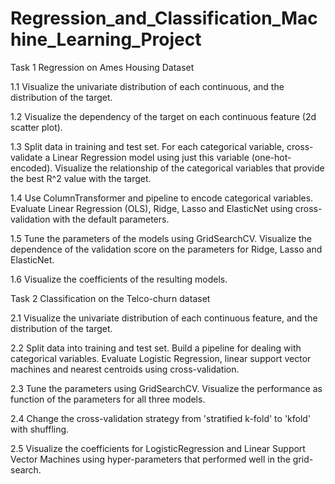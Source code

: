 # Regression_and_Classification_Machine_Learning_Project

Task 1 Regression on Ames Housing Dataset 

1.1 Visualize the univariate distribution of each continuous, and the distribution of the target. 

1.2 Visualize the dependency of the target on each continuous feature (2d scatter plot).

1.3 Split data in training and test set. For each categorical variable, cross-validate a Linear Regression model using just this variable
(one-hot-encoded). Visualize the relationship of the categorical variables that provide the best
R^2 value with the target.

1.4 Use ColumnTransformer and pipeline to encode categorical variables. Evaluate Linear
Regression (OLS), Ridge, Lasso and ElasticNet using cross-validation with the default
parameters. 

1.5 Tune the parameters of the models using GridSearchCV. Visualize the dependence of the validation score on the parameters for Ridge, Lasso and ElasticNet.

1.6 Visualize the coefficients of the resulting models. 

Task 2 Classification on the Telco-churn dataset

2.1 Visualize the univariate distribution of each continuous feature, and the distribution of the
target.

2.2 Split data into training and test set. Build a pipeline for dealing with categorical variables.
Evaluate Logistic Regression, linear support vector machines and nearest centroids using
cross-validation.

2.3 Tune the parameters using GridSearchCV. Visualize the performance as function of the parameters for all three models.

2.4 Change the cross-validation strategy from 'stratified k-fold' to 'kfold' with shuffling. 

2.5 Visualize the coefficients for LogisticRegression and Linear Support Vector Machines using
hyper-parameters that performed well in the grid-search.
